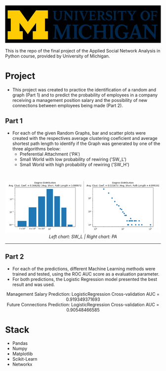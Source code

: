 ![](../../../images/um-logo.png)

This is the repo of the final project of the Applied Social Network Analysis in Python course, provided by University of Michigan.

# Project
- This project was created to practice the identification of a random and graph (Part 1) and to predict the probability of employees in a company receiving a management position salary and the possibility of new connections between employees being made (Part 2).

## Part 1
- For each of the given Random Graphs, bar and scatter plots were created with the respectives average clustering coeficient and average shortest path length to identify if the Graph was generated by one of the three algorithms below:
  - Preferential Attachment ('PA')
  - Small World with low probability of rewiring ('SW_L')
  - Small World with high probability of rewiring ('SW_H')
<br>
<p align="center">
  <img  src="images/both.png"><br>
  <em>Left chart: SW_L | Right chart: PA</em>
</p>

---

## Part 2
- For each of the predictions, different Machine Learning methods were trained and tested, using the ROC AUC score as a evaluation parameter.
- For both predictions, the Logistic Regression model presented the best result and was used.
<p align="center">
  Management Salary Prediction: LogisticRegression Cross-validation AUC = 0.919349371693
  <br>
  Future Connections Prediction: LogisticRegression Cross-validation AUC = 0.90548466585
 </p>

# Stack 
- Pandas
- Numpy
- Matplotlib
- Scikit-Learn
- Networkx
